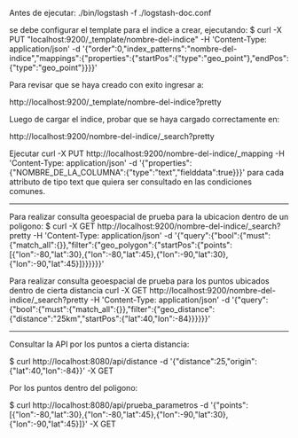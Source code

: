 Antes de ejecutar:
./bin/logstash -f ./logstash-doc.conf

se debe configurar el template para el indice a crear, ejecutando:
$ curl -X PUT "localhost:9200/_template/nombre-del-indice" -H 'Content-Type: application/json' -d '{"order":0,"index_patterns":"nombre-del-indice","mappings":{"properties":{"startPos":{"type":"geo_point"},"endPos":{"type":"geo_point"}}}}'

Para revisar que se haya creado con exito ingresar a:

http://localhost:9200/_template/nombre-del-indice?pretty

Luego de cargar el indice, probar que se haya cargado correctamente en:

http://localhost:9200/nombre-del-indice/_search?pretty



Ejecutar curl -X PUT http://localhost:9200/nombre-del-indice/_mapping -H 'Content-Type: application/json' -d '{"properties":{"NOMBRE_DE_LA_COLUMNA":{"type":"text","fielddata":true}}}' para cada attributo de tipo text que quiera ser consultado en las condiciones comunes. 


---

Para realizar consulta geoespacial de prueba para la ubicacion dentro de un poligono:
$ curl -X GET http://localhost:9200/nombre-del-indice/_search?pretty -H 'Content-Type: application/json' -d '{"query":{"bool":{"must":{"match_all":{}},"filter":{"geo_polygon":{"startPos":{"points":[{"lon":-80,"lat":30},{"lon":-80,"lat":45},{"lon":-90,"lat":30},{"lon":-90,"lat":45}]}}}}}}'

Para realizar consulta geoespacial de prueba para los puntos ubicados dentro de cierta distancia
curl -X GET http://localhost:9200/nombre-del-indice/_search?pretty -H 'Content-Type: application/json' -d '{"query":{"bool":{"must":{"match_all":{}},"filter":{"geo_distance":{"distance":"25km","startPos":{"lat":40,"lon":-84}}}}}}'


---

Consultar la API por los puntos a cierta distancia:

$ curl http://localhost:8080/api/distance -d '{"distance":25,"origin":{"lat":40,"lon":-84}}' -X GET

Por los puntos dentro del poligono:

$ curl http://localhost:8080/api/prueba_parametros -d '{"points":[{"lon":-80,"lat":30},{"lon":-80,"lat":45},{"lon":-90,"lat":30},{"lon":-90,"lat":45}]}' -X GET
